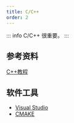```yaml
---
title: C/C++
order: 2
---
```

::: info
C/C++ 很重要。
:::


## 参考资料
[C++教程](https://www.runoob.com/cplusplus/cpp-intro.html)

## 软件工具
- [Visual Studio](https://visualstudio.microsoft.com/zh-hans/downloads/)
- [CMAKE](https://cmake.org/download/)